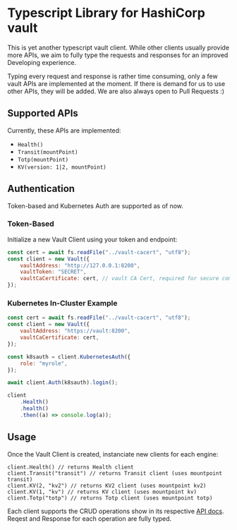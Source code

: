 # Typescript Library for HashiCorp vault

This is yet another typescript vault client. While other clients usually provide more APIs, we aim to fully type the requests and responses
for an improved Developing experience.

Typing every request and response is rather time consuming, only a few vault APIs are implemented at the moment. If there is demand for us
to use other APIs, they will be added. We are also always open to Pull Requests :)

## Supported APIs

Currently, these APIs are implemented:

-   `Health()`
-   `Transit(mountPoint)`
-   `Totp(mountPoint)`
-   `KV(version: 1|2, mountPoint)`

## Authentication

Token-based and Kubernetes Auth are supported as of now.

### Token-Based

Initialize a new Vault Client using your token and endpoint:

```js
const cert = await fs.readFile("../vault-cacert", "utf8");
const client = new Vault({
    vaultAddress: "http://127.0.0.1:8200",
    vaultToken: "SECRET",
    vaultCaCertificate: cert, // vault CA Cert, required for secure communication
});
```

### Kubernetes In-Cluster Example

```js
const cert = await fs.readFile("../vault-cacert", "utf8");
const client = new Vault({
    vaultAddress: "https://vault:8200",
    vaultCaCertificate: cert,
});

const k8sauth = client.KubernetesAuth({
    role: "myrole",
});

await client.Auth(k8sauth).login();

client
    .Health()
    .health()
    .then((a) => console.log(a));
```

## Usage

Once the Vault Client is created, instanciate new clients for each engine:

```
client.Health() // returns Health client
client.Transit("transit") // returns Transit client (uses mountpoint transit)
client.KV(2, "kv2") // returns KV2 client (uses mountpoint kv2)
client.KV(1, "kv") // returns KV client (uses mountpoint kv)
client.Totp("totp") // returns Totp client (uses mountpoint totp)
```

Each client supports the CRUD operations show in its respective [API docs](https://www.vaultproject.io/api/secret/kv/kv-v1.html). Reqest and
Response for each operation are fully typed.
